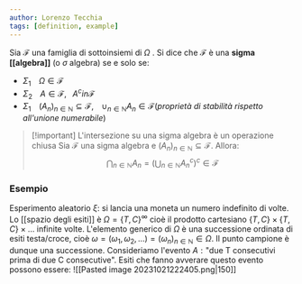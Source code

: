 ```yaml
---
author: Lorenzo Tecchia
tags: [definition, example]
---
```

Sia $\mathcal{F}$ una famiglia di sottoinsiemi di $\Omega$ . Si dice che $\mathcal{F}$ è una **sigma [[algebra]]** (o $\sigma$ algebra) se e solo se:
- $\Sigma_{1}\;\;\;\; \Omega \in \mathcal{F}$
- $\Sigma_{2}\;\;\;\; A \in \mathcal{F}, \;\;\; A^{c}in \mathcal{F}$
- $\Sigma_{1}\;\;\;\; (A_n)_{n \in \mathbb{N}} \subseteq \mathcal{F}, \;\;\;\; \cup_{n \in \mathbb{N}}A_{n} \in \mathcal{F}$(_proprietà di stabilità rispetto all'unione numerabile_)

>[!important] L'intersezione su una sigma algebra è un operazione chiusa
> Sia $\mathcal{F}$ una sigma algebra e $(A_n)_{n \in \mathbb{N}}\subseteq \mathcal{F}$. Allora: $$\bigcap_{n \in \mathbb{N}} A_{n}=\left(\bigcup_{n \in \mathbb{N}}A_{n}^{c}\right)^{c}\in \mathcal{F}$$

### Esempio
Esperimento aleatorio $\xi$: si lancia una moneta un numero indefinito di volte. Lo [[spazio degli esiti]] è $\Omega = \{T,C\}^{\infty}$ cioè il prodotto cartesiano $\{T,C\} \times \{T,C\} \times \dots$ infinite volte. L'elemento generico di $\Omega$ è una successione ordinata di esiti testa/croce, cioè $\omega = (\omega_{1}, \omega_{2}, \dots)=(\omega_{n})_{n \in \mathbb{N}} \in \Omega$. Il punto campione è dunque una successione.
Consideriamo l'evento $A:\text{"due T consecutivi prima di due C consecutive"}$. Esiti che fanno avverare questo evento possono essere:
![[Pasted image 20231021222405.png|150]]
